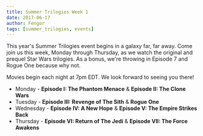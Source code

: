 ```yaml
---
title: Summer Trilogies Week 1
date: 2017-06-17
author: Fengor
tags: [summer_trilogies, events]
---
```

This year's Summer Trilogies event begins in a galaxy far, far away. Come join us this week, Monday through Thursday, as we watch the original and prequel Star Wars trilogies. As a bonus, we're throwing in Episode 7 and Rogue One because why not.

Movies begin each night at 7pm EDT. We look forward to seeing you there!

 - Monday    - **Episode I: The Phantom Menace** & **Episode II: The Clone Wars**
 - Tuesday   - **Episode III: Revenge of The Sith** & **Rogue One**
 - Wednesday - **Episode IV: A New Hope** & **Episode V: The Empire Strikes Back**
 - Thursday  - **Episode VI: Return of The Jedi** & **Episode VII: The Force Awakens**

